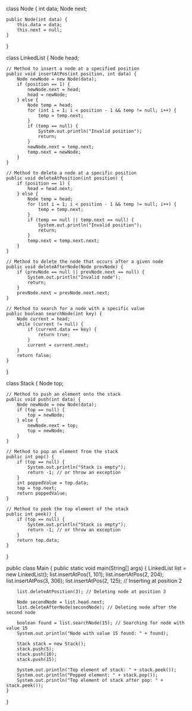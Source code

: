 class Node {
    int data;
    Node next;

    public Node(int data) {
        this.data = data;
        this.next = null;
    }
}

class LinkedList {
    Node head;

    // Method to insert a node at a specified position
    public void insertAtPos(int position, int data) {
        Node newNode = new Node(data);
        if (position == 1) {
            newNode.next = head;
            head = newNode;
        } else {
            Node temp = head;
            for (int i = 1; i < position - 1 && temp != null; i++) {
                temp = temp.next;
            }
            if (temp == null) {
                System.out.println("Invalid position");
                return;
            }
            newNode.next = temp.next;
            temp.next = newNode;
        }
    }

    // Method to delete a node at a specific position
    public void deleteAtPosition(int position) {
        if (position == 1) {
            head = head.next;
        } else {
            Node temp = head;
            for (int i = 1; i < position - 1 && temp != null; i++) {
                temp = temp.next;
            }
            if (temp == null || temp.next == null) {
                System.out.println("Invalid position");
                return;
            }
            temp.next = temp.next.next;
        }
    }

    // Method to delete the node that occurs after a given node
    public void deleteAfterNode(Node prevNode) {
        if (prevNode == null || prevNode.next == null) {
            System.out.println("Invalid node");
            return;
        }
        prevNode.next = prevNode.next.next;
    }

    // Method to search for a node with a specific value
    public boolean searchNode(int key) {
        Node current = head;
        while (current != null) {
            if (current.data == key) {
                return true;
            }
            current = current.next;
        }
        return false;
    }
}

class Stack {
    Node top;

    // Method to push an element onto the stack
    public void push(int data) {
        Node newNode = new Node(data);
        if (top == null) {
            top = newNode;
        } else {
            newNode.next = top;
            top = newNode;
        }
    }

    // Method to pop an element from the stack
    public int pop() {
        if (top == null) {
            System.out.println("Stack is empty");
            return -1; // or throw an exception
        }
        int poppedValue = top.data;
        top = top.next;
        return poppedValue;
    }

    // Method to peek the top element of the stack
    public int peek() {
        if (top == null) {
            System.out.println("Stack is empty");
            return -1; // or throw an exception
        }
        return top.data;
    }
}

public class Main {
    public static void main(String[] args) {
        LinkedList list = new LinkedList();
        list.insertAtPos(1, 101);
        list.insertAtPos(2, 204);
        list.insertAtPos(3, 306);
        list.insertAtPos(2, 125); // Inserting at position 2

        list.deleteAtPosition(3); // Deleting node at position 3

        Node secondNode = list.head.next;
        list.deleteAfterNode(secondNode); // Deleting node after the second node

        boolean found = list.searchNode(15); // Searching for node with value 15
        System.out.println("Node with value 15 found: " + found);

        Stack stack = new Stack();
        stack.push(5);
        stack.push(10);
        stack.push(15);

        System.out.println("Top element of stack: " + stack.peek());
        System.out.println("Popped element: " + stack.pop());
        System.out.println("Top element of stack after pop: " + stack.peek());
    }
}

